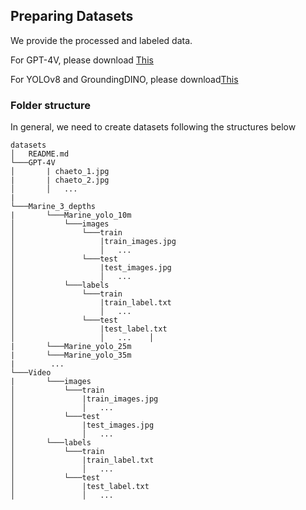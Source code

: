 ## Preparing Datasets

We provide the processed and labeled data.

For GPT-4V, please download [This]()

For YOLOv8 and GroundingDINO, please download[This]()



### Folder structure
In general, we need to create datasets following the structures below

    datasets
    │   README.md
    └───GPT-4V
    │       | chaeto_1.jpg
    |       | chaeto_2.jpg
    │       │   ...
    |   
    └───Marine_3_depths
    |       └───Marine_yolo_10m
    │           └───images
    │               └───train
    │                   |train_images.jpg
    │                   │   ...
    │               └───test
    │                   |test_images.jpg
    │                   │   ...
    │           └───labels
    │               └───train
    │                   |train_label.txt
    │                   │   ...
    │               └───test
    │                   |test_label.txt
    │                   │   ...    │           
    |       └───Marine_yolo_25m
    |       └───Marine_yolo_35m
    |        ...
    └───Video
    |       └───images
    │           └───train
    │               |train_images.jpg
    │               │   ...
    │           └───test
    │               |test_images.jpg
    │               │   ...
    │       └───labels
    │           └───train
    │               |train_label.txt
    │               │   ...
    │           └───test
    │               |test_label.txt
    │               │   ...

